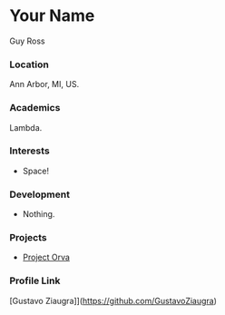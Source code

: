# Your Name
Guy Ross

### Location

Ann Arbor, MI, US.

### Academics

Lambda.

### Interests

- Space!

### Development

- Nothing.

### Projects

- [Project Orva](https://guyaross.github.io/ProjectOrva.Documentation/)

### Profile Link

[Gustavo Ziaugra]](https://github.com/GustavoZiaugra)
